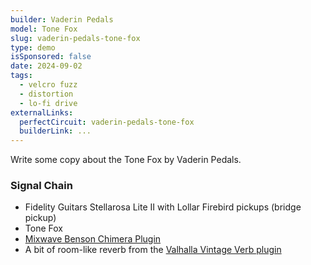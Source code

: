 ```yaml
---
builder: Vaderin Pedals
model: Tone Fox
slug: vaderin-pedals-tone-fox
type: demo
isSponsored: false
date: 2024-09-02
tags:
  - velcro fuzz
  - distortion
  - lo-fi drive
externalLinks:
  perfectCircuit: vaderin-pedals-tone-fox
  builderLink: ...
---
```


Write some copy about the Tone Fox by Vaderin Pedals.

### Signal Chain

- Fidelity Guitars Stellarosa Lite II with Lollar Firebird pickups (bridge pickup)
- Tone Fox
- [Mixwave Benson Chimera Plugin](https://www.mixwave.net/products/benson-chimera)
- A bit of room-like reverb from the [Valhalla Vintage Verb plugin](https://valhalladsp.com/shop/reverb/valhalla-vintage-verb/)
